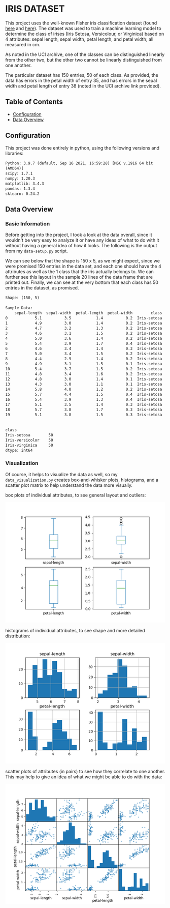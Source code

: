 # IRIS DATASET

This project uses the well-known Fisher iris classification dataset (found [here](https://archive.ics.uci.edu/ml/datasets/Iris) and [here](https://raw.githubusercontent.com/jbrownlee/Datasets/master/iris.csv)).
The dataset was used to train a machine learning model to determine the class of irises (Iris Setosa, Versicolour, or Virginica) 
based on 4 attributes: sepal length, sepal width, petal length, and petal width; all measured in cm.

As noted in the UCI archive, one of the classes can be distinguished linearly from the other two, but the other two cannot be
linearly distinguished from one another. 

The particular dataset has 150 entries, 50 of each class. As provided, the data has errors in the petal width of entry 35, and
has errors in the sepal width and petal length of entry 38 (noted in the UCI archive link provided).

## Table of Contents

- [Configuration](#configuration)
- [Data Overview](#data-overview)

## Configuration
This project was done entirely in python, using the following versions and libraries:
```
Python: 3.9.7 (default, Sep 16 2021, 16:59:28) [MSC v.1916 64 bit (AMD64)]
scipy: 1.7.1
numpy: 1.20.3
matplotlib: 3.4.3
pandas: 1.3.4
sklearn: 0.24.2
```

## Data Overview
### Basic Information
Before getting into the project, I took a look at the data overall, since it wouldn't be very easy to analyze it or have
any ideas of what to do with it without having a general idea of how it looks. The following is the output from my 
`data-setup.py` script. 

We can see below that the shape is 150 x 5, as we might expect, since we were promised 150 entries in the data set, and
each one should have the 4 attributes as well as the 1 class that the iris actually belongs to. We can further see this
layout in the sample 20 lines of the data frame that are printed out. Finally, we can see at the very bottom that each
class has 50 entries in the dataset, as promised.

```
Shape: (150, 5)

Sample Data:
    sepal-length  sepal-width  petal-length  petal-width        class
0            5.1          3.5           1.4          0.2  Iris-setosa
1            4.9          3.0           1.4          0.2  Iris-setosa
2            4.7          3.2           1.3          0.2  Iris-setosa
3            4.6          3.1           1.5          0.2  Iris-setosa
4            5.0          3.6           1.4          0.2  Iris-setosa
5            5.4          3.9           1.7          0.4  Iris-setosa
6            4.6          3.4           1.4          0.3  Iris-setosa
7            5.0          3.4           1.5          0.2  Iris-setosa
8            4.4          2.9           1.4          0.2  Iris-setosa
9            4.9          3.1           1.5          0.1  Iris-setosa
10           5.4          3.7           1.5          0.2  Iris-setosa
11           4.8          3.4           1.6          0.2  Iris-setosa
12           4.8          3.0           1.4          0.1  Iris-setosa
13           4.3          3.0           1.1          0.1  Iris-setosa
14           5.8          4.0           1.2          0.2  Iris-setosa
15           5.7          4.4           1.5          0.4  Iris-setosa
16           5.4          3.9           1.3          0.4  Iris-setosa
17           5.1          3.5           1.4          0.3  Iris-setosa
18           5.7          3.8           1.7          0.3  Iris-setosa
19           5.1          3.8           1.5          0.3  Iris-setosa


class
Iris-setosa        50
Iris-versicolor    50
Iris-virginica     50
dtype: int64
```

### Visualization
Of course, it helps to visualize the data as well, so my `data_visualization.py` creates
box-and-whisker plots, histograms, and a scatter plot matrix to help understand the data
more visually.

box plots of individual attributes, to see general layout and outliers:

<img src="https://github.com/stephenKaliman/iris-dataset/blob/main/figures/box-and-whisker.png">

histograms of individual attributes, to see shape and more detailed distribution:

<img src="https://github.com/stephenKaliman/iris-dataset/blob/main/figures/histogram.png">

scatter plots of attributes (in pairs) to see how they correlate to one another. This may help to give an idea of what we might be able to do with the data:

<img src="https://github.com/stephenKaliman/iris-dataset/blob/main/figures/scatter.png">
